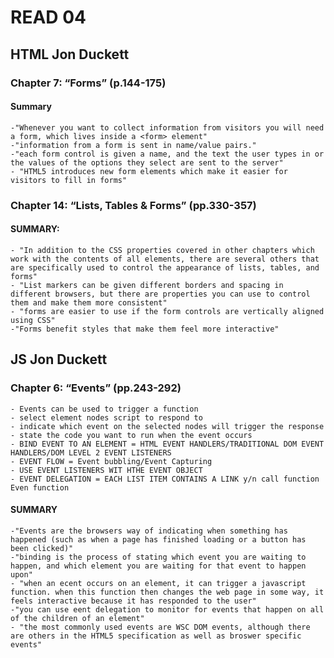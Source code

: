 # READ 04
## HTML Jon Duckett
### Chapter 7: “Forms” (p.144-175)
#### Summary
    -"Whenever you want to collect information from visitors you will need a form, which lives inside a <form> element"
    -"information from a form is sent in name/value pairs."
    -"each form control is given a name, and the text the user types in or the values of the options they select are sent to the server"
    - "HTML5 introduces new form elements which make it easier for visitors to fill in forms"


### Chapter 14: “Lists, Tables & Forms” (pp.330-357)
#### SUMMARY: 
    - "In addition to the CSS properties covered in other chapters which work with the contents of all elements, there are several others that are specifically used to control the appearance of lists, tables, and forms"
    - "List markers can be given different borders and spacing in different browsers, but there are properties you can use to control them and make them more consistent"
    - "forms are easier to use if the form controls are vertically aligned using CSS"
    -"Forms benefit styles that make them feel more interactive"

## JS Jon Duckett
### Chapter 6: “Events” (pp.243-292)
    - Events can be used to trigger a function
    - select element nodes script to respond to
    - indicate which event on the selected nodes will trigger the response
    - state the code you want to run when the event occurs
    - BIND EVENT TO AN ELEMENT = HTML EVENT HANDLERS/TRADITIONAL DOM EVENT HANDLERS/DOM LEVEL 2 EVENT LISTENERS
    - EVENT FLOW = Event bubbling/Event Capturing
    - USE EVENT LISTENERS WIT HTHE EVENT OBJECT
    - EVENT DELEGATION = EACH LIST ITEM CONTAINS A LINK y/n call function Even function

#### SUMMARY
    -"Events are the browsers way of indicating when something has happened (such as when a page has finished loading or a button has been clicked)"
    -"binding is the process of stating which event you are waiting to happen, and which element you are waiting for that event to happen upon"
    - "when an ecent occurs on an element, it can trigger a javascript function. when this function then changes the web page in some way, it feels interactive because it has responded to the user"
    -"you can use eent delegation to monitor for events that happen on all of the children of an element"
    - "the most commonly used events are WSC DOM events, although there are others in the HTML5 specification as well as broswer specific events"